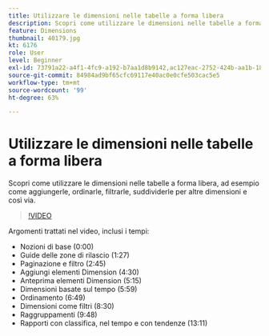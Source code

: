 ```yaml
---
title: Utilizzare le dimensioni nelle tabelle a forma libera
description: Scopri come utilizzare le dimensioni nelle tabelle a forma libera, ad esempio come aggiungerle, ordinarle, filtrarle, suddividerle per altre dimensioni e così via.
feature: Dimensions
thumbnail: 40179.jpg
kt: 6176
role: User
level: Beginner
exl-id: 73791a22-a4f1-4fc9-a192-b7aa1d8b9142,ac127eac-2752-424b-aa1b-18a9688d42db
source-git-commit: 84984ad9bf65cfc69117e40ac0e0cfe503cac5e5
workflow-type: tm+mt
source-wordcount: '99'
ht-degree: 63%

---
```


# Utilizzare le dimensioni nelle tabelle a forma libera

Scopri come utilizzare le dimensioni nelle tabelle a forma libera, ad esempio come aggiungerle, ordinarle, filtrarle, suddividerle per altre dimensioni e così via.

>[!VIDEO](https://video.tv.adobe.com/v/40179/?quality=12&learn=on)

Argomenti trattati nel video, inclusi i tempi:

* Nozioni di base (0:00)
* Guide delle zone di rilascio (1:27)
* Paginazione e filtro (2:45)
* Aggiungi elementi Dimension (4:30)
* Anteprima elementi Dimension (5:15)
* Dimensioni basate sul tempo (5:59)
* Ordinamento (6:49)
* Dimensioni come filtri (8:30)
* Raggruppamenti (9:48)
* Rapporti con classifica, nel tempo e con tendenze (13:11)
